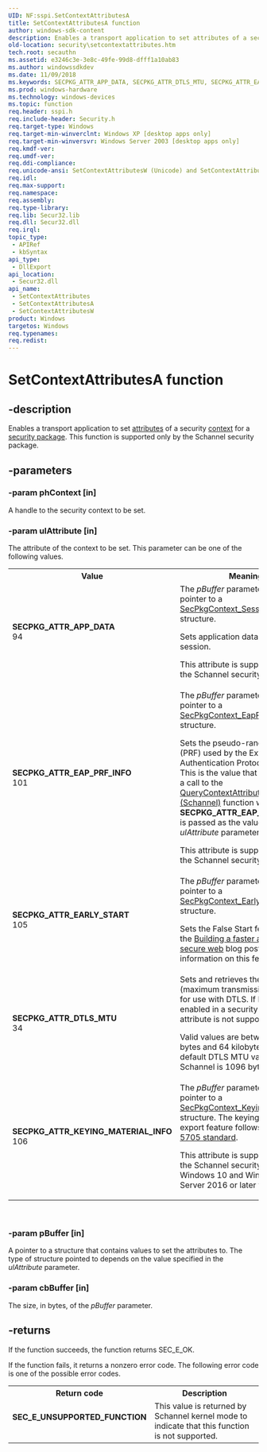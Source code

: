 ```yaml
---
UID: NF:sspi.SetContextAttributesA
title: SetContextAttributesA function
author: windows-sdk-content
description: Enables a transport application to set attributes of a security context for a security package. This function is supported only by the Schannel security package.
old-location: security\setcontextattributes.htm
tech.root: secauthn
ms.assetid: e3246c3e-3e8c-49fe-99d8-dfff1a10ab83
ms.author: windowssdkdev
ms.date: 11/09/2018
ms.keywords: SECPKG_ATTR_APP_DATA, SECPKG_ATTR_DTLS_MTU, SECPKG_ATTR_EAP_PRF_INFO, SECPKG_ATTR_EARLY_START, SECPKG_ATTR_KEYING_MATERIAL_INFO, SetContextAttributes, SetContextAttributes function [Security], SetContextAttributesA, SetContextAttributesW, security.setcontextattributes, sspi/SetContextAttributes, sspi/SetContextAttributesA, sspi/SetContextAttributesW
ms.prod: windows-hardware
ms.technology: windows-devices
ms.topic: function
req.header: sspi.h
req.include-header: Security.h
req.target-type: Windows
req.target-min-winverclnt: Windows XP [desktop apps only]
req.target-min-winversvr: Windows Server 2003 [desktop apps only]
req.kmdf-ver: 
req.umdf-ver: 
req.ddi-compliance: 
req.unicode-ansi: SetContextAttributesW (Unicode) and SetContextAttributesA (ANSI)
req.idl: 
req.max-support: 
req.namespace: 
req.assembly: 
req.type-library: 
req.lib: Secur32.lib
req.dll: Secur32.dll
req.irql: 
topic_type:
 - APIRef
 - kbSyntax
api_type:
 - DllExport
api_location:
 - Secur32.dll
api_name:
 - SetContextAttributes
 - SetContextAttributesA
 - SetContextAttributesW
product: Windows
targetos: Windows
req.typenames: 
req.redist: 
---
```


# SetContextAttributesA function


## -description


Enables a transport application to set  <a href="https://msdn.microsoft.com/0baaa937-f635-4500-8dcd-9dbbd6f4cd02">attributes</a> of a security <a href="https://msdn.microsoft.com/db46def4-bfdc-4801-a57d-d568e94a2dbb">context</a> for a <a href="https://msdn.microsoft.com/3e9d7672-2314-45c8-8178-5a0afcfd0c50">security package</a>. This function is supported only by the Schannel security package.


## -parameters




### -param phContext [in]

A handle to the security context to be set.


### -param ulAttribute [in]

The attribute of the context to be set. This parameter can be one of the following values.

<table>
<tr>
<th>Value</th>
<th>Meaning</th>
</tr>
<tr>
<td width="40%"><a id="SECPKG_ATTR_APP_DATA"></a><a id="secpkg_attr_app_data"></a><dl>
<dt><b>SECPKG_ATTR_APP_DATA</b></dt>
<dt>94</dt>
</dl>
</td>
<td width="60%">
The <i>pBuffer</i> parameter contains a pointer to a <a href="https://msdn.microsoft.com/7bda791a-dd60-4651-bfe8-13333017d6a3">SecPkgContext_SessionAppData</a> structure.

Sets application data for the session.

This attribute is supported only by the Schannel security package.

</td>
</tr>
<tr>
<td width="40%"><a id="SECPKG_ATTR_EAP_PRF_INFO"></a><a id="secpkg_attr_eap_prf_info"></a><dl>
<dt><b>SECPKG_ATTR_EAP_PRF_INFO</b></dt>
<dt>101</dt>
</dl>
</td>
<td width="60%">
The <i>pBuffer</i> parameter contains a pointer to a <a href="https://msdn.microsoft.com/2772b83b-d1d1-4a8e-83d5-1f3dec3d66ac">SecPkgContext_EapPrfInfo</a> structure.

Sets the pseudo-random function (PRF) used by the Extensible Authentication Protocol (EAP). This is the value that is returned by a call to the <a href="https://msdn.microsoft.com/0329e525-a743-4e6c-aac4-9f74274dadd2">QueryContextAttributes (Schannel)</a> function when <b>SECPKG_ATTR_EAP_KEY_BLOCK</b> is passed as the value of the <i>ulAttribute</i> parameter.

This attribute is supported only by the Schannel security package.

</td>
</tr>
<tr>
<td width="40%"><a id="SECPKG_ATTR_EARLY_START"></a><a id="secpkg_attr_early_start"></a><dl>
<dt><b>SECPKG_ATTR_EARLY_START</b></dt>
<dt>105</dt>
</dl>
</td>
<td width="60%">
The <i>pBuffer</i> parameter contains a pointer to a <a href="https://msdn.microsoft.com/en-us/library/Mt829323(v=VS.85).aspx">SecPkgContext_EarlyStart</a> structure.

Sets the False Start feature. See  the <a href="https://blogs.windows.com/msedgedev/2016/06/15/building-a-faster-and-more-secure-web-with-tcp-fast-open-tls-false-start-and-tls-1-3/">Building a faster and more secure web</a> blog post for information on this feature.

</td>
</tr>
<tr>
<td width="40%"><a id="SECPKG_ATTR_DTLS_MTU"></a><a id="secpkg_attr_dtls_mtu"></a><dl>
<dt><b>SECPKG_ATTR_DTLS_MTU</b></dt>
<dt>34</dt>
</dl>
</td>
<td width="60%">
Sets and retrieves the MTU (maximum transmission unit) value for use with DTLS. 
If DTLS is not enabled in a security context, this attribute is not supported. 


Valid values are between 200 bytes and 64 kilobytes. The default DTLS MTU value in Schannel is 1096 bytes. 


</td>
</tr>
<tr>
<td width="40%"><a id="SECPKG_ATTR_KEYING_MATERIAL_INFO"></a><a id="secpkg_attr_keying_material_info"></a><dl>
<dt><b>SECPKG_ATTR_KEYING_MATERIAL_INFO</b></dt>
<dt>106</dt>
</dl>
</td>
<td width="60%">
The <i>pBuffer</i> parameter contains a pointer to a <a href="https://msdn.microsoft.com/en-us/library/Mt803267(v=VS.85).aspx">SecPkgContext_KeyingMaterialInfo</a> structure. The keying material export feature follows the <a href="https://tools.ietf.org/html/rfc5705">RFC 5705 standard</a>.

This attribute is supported only by the Schannel security package in Windows 10 and Windows Server 2016 or later versions.

</td>
</tr>
</table>
 


### -param pBuffer [in]

A pointer to a structure that contains  values to set  the attributes to. The type of structure pointed to depends on the value specified in the <i>ulAttribute</i> parameter.


### -param cbBuffer [in]

The size, in bytes, of the <i>pBuffer</i> parameter.


## -returns



If the function succeeds, the function returns SEC_E_OK.

If the function fails, it returns a nonzero error code. The following error code is one of the possible error codes.

<table>
<tr>
<th>Return code</th>
<th>Description</th>
</tr>
<tr>
<td width="40%">
<dl>
<dt><b>SEC_E_UNSUPPORTED_FUNCTION</b></dt>
</dl>
</td>
<td width="60%">
This value is returned by Schannel kernel mode to indicate that this function is not supported.

</td>
</tr>
</table>
 



